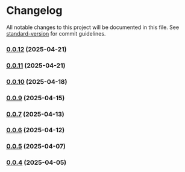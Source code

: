 # Changelog

All notable changes to this project will be documented in this file. See [standard-version](https://github.com/conventional-changelog/standard-version) for commit guidelines.

### [0.0.12](https://github.com/Hiroshi025/Nebura-AI/compare/v0.0.11...v0.0.12) (2025-04-21)

### [0.0.11](https://github.com/Hiroshi025/Nebura-AI/compare/v0.0.10...v0.0.11) (2025-04-21)

### [0.0.10](https://github.com/Hiroshi025/Nebura-AI/compare/v0.0.9...v0.0.10) (2025-04-18)

### [0.0.9](https://github.com/Hiroshi025/Nebura-AI/compare/v0.0.7...v0.0.9) (2025-04-15)

### [0.0.7](https://github.com/Hiroshi025/Nebura-AI/compare/v0.0.6...v0.0.7) (2025-04-13)

### [0.0.6](https://github.com/Hiroshi025/Nebura-AI/compare/v0.0.5...v0.0.6) (2025-04-12)

### [0.0.5](https://github.com/Hiroshi025/Nebura-AI/compare/v0.0.4...v0.0.5) (2025-04-07)

### [0.0.4](https://github.com/Hiroshi025/Nebura-AI/compare/v0.0.3...v0.0.4) (2025-04-05)
